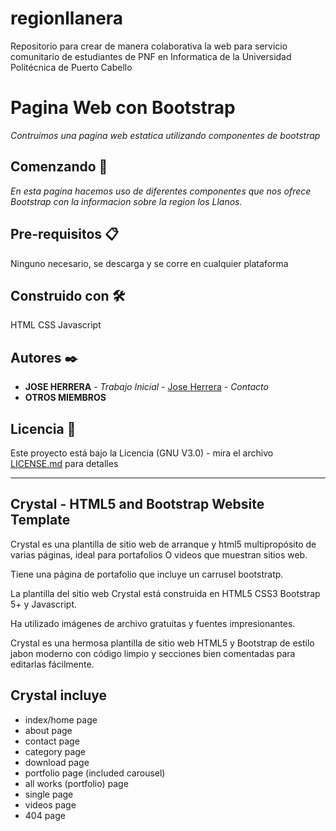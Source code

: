 # regionllanera
Repositorio para crear de manera colaborativa la web para servicio comunitario de estudiantes de PNF en Informatica de la Universidad Politécnica de Puerto Cabello
# Pagina Web con Bootstrap

_Contruimos una pagina web estatica utilizando componentes de bootstrap_

## Comenzando 🚀
_En esta pagina hacemos uso de diferentes componentes que nos ofrece Bootstrap con la informacion sobre la region los Llanos._


## Pre-requisitos 📋
Ninguno necesario, se descarga y se corre en cualquier plataforma

## Construido con 🛠️
HTML CSS Javascript

## Autores ✒️

* **JOSE HERRERA** - *Trabajo Inicial* - [Jose Herrera](https://www.instagram.com/joher60/) - *Contacto*
* **OTROS MIEMBROS**

## Licencia 📄
Este proyecto está bajo la Licencia (GNU V3.0) - mira el archivo [LICENSE.md](LICENSE.md) para detalles

---

## Crystal - HTML5 and Bootstrap Website Template

Crystal es una plantilla de sitio web de arranque y html5 multipropósito de varias páginas, ideal para portafolios O videos que muestran sitios web.

Tiene una página de portafolio que incluye un carrusel bootstratp.

La plantilla del sitio web Crystal está construida en HTML5 CSS3 Bootstrap 5+ y Javascript.

Ha utilizado imágenes de archivo gratuitas y fuentes impresionantes.

Crystal es una hermosa plantilla de sitio web HTML5 y Bootstrap de estilo jabon moderno con código limpio y secciones bien comentadas para editarlas fácilmente.

## Crystal incluye

* index/home page
* about page
* contact page
* category page
* download page
* portfolio page (included carousel)
* all works (portfolio) page
* single page
* videos page
* 404 page
